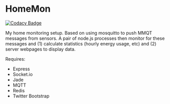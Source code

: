 HomeMon
=======

[![Codacy Badge](https://api.codacy.com/project/badge/grade/96dc491f98ec432a9a414c04fb1d062a)](https://www.codacy.com/app/stevetrease/HomeMon)

My home monitoring setup.
Based on using mosquitto to push MMQT messages from sensors. A pair of node.js processes then monitor for these messages and (1) calculate statistics (hourly energy usage, etc) and (2) server webpages to display data.


Requires:
- Express
- Socket.io
- Jade
- MQTT
- Redis
- Twitter Bootstrap
